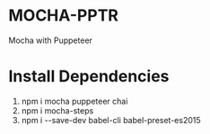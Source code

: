 # MOCHA-PPTR
Mocha with Puppeteer

# Install Dependencies
1. npm i mocha puppeteer chai
2. npm i mocha-steps
3. npm i --save-dev babel-cli babel-preset-es2015
